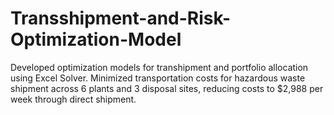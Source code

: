 # Transshipment-and-Risk-Optimization-Model

Developed optimization models for transhipment and portfolio allocation using Excel Solver. Minimized transportation costs for hazardous waste shipment across 6 plants and 3 disposal sites, reducing costs to $2,988 per week through direct shipment. 
